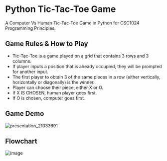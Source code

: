 # Python Tic-Tac-Toe Game
A Computer Vs Human Tic-Tac-Toe Game in Python for CSC1024 Programming Principles. 

## Game Rules & How to Play
- Tic-Tac-Toe is a game played on a grid that contains 3 rows and 3 columns.
- If player inputs a position that is already occupied, they will be prompted for another input.
- The first player to obtain 3 of the same pieces in a row (either vertically, horizontally or diagonally) is the winner.
- Player can choose their piece, either X or O.
- If X IS CHOSEN, human player goes first.
- If O is chosen, computer goes first.
  
## Game Demo

![presentation_21033691](https://github.com/user-attachments/assets/7f3b2279-3ac7-441c-a29f-29510492922d)

## Flowchart 

![image](https://github.com/user-attachments/assets/03e69b7a-c10b-4cb7-86a7-24aa88e642fa)

